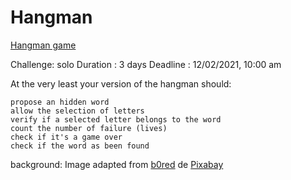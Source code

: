 # Hangman
[Hangman game](https://fredgaloppin.github.io/Hangman/)    

Challenge: solo
Duration : 3 days
Deadline : 12/02/2021, 10:00 am


At the very least your version of the hangman should:

    propose an hidden word
    allow the selection of letters
    verify if a selected letter belongs to the word
    count the number of failure (lives)
    check if it's a game over
    check if the word as been found



background:
Image adapted from  <a href="https://pixabay.com/fr/users/b0red-4473488/?utm_source=link-attribution&amp;utm_medium=referral&amp;utm_campaign=image&amp;utm_content=2243639">b0red</a> de <a href="https://pixabay.com/fr/?utm_source=link-attribution&amp;utm_medium=referral&amp;utm_campaign=image&amp;utm_content=2243639">Pixabay</a>
